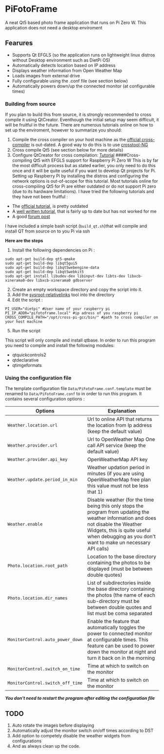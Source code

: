 # PiFotoFrame
A neat Qt5 based photo frame application that runs on Pi Zero W. This application does not need a desktop enviroment

## Fearures

- Supports Qt EFGLS (so the application runs on lightweight linux distros without Desktop environment such as DietPi OS)
- Automatically detects location based on IP address
- Displays weather information from Open Weather Map
- Loads images from external drive
- Fully configurable using the .conf file (see section below)
- Automatically powers down/up the connected monitor (at configurable times)

### Building from source
If you plan to build this from source, it is strongly recommended to cross compile it using QtCreator. Eventhough the initial setup may seem difficult, it will be fruitful in the future. There are numerous tutorials online on how to set up the enviroment, however to summarize you should:
1. Compile the cross compiler on your host machine as the [official cross-compiler](https://github.com/raspberrypi/tools) is out-dated. A good way to do this is to use [crosstool-NG](https://crosstool-ng.github.io/)
2. Cross compile Qt5 (see section below for more details)
3. Configure QtCreator for cross compilation: [Tutorial](https://www.olimex.com/forum/index.php?topic=3826.0)
####Cross-compiling Qt5 with EFGLS support for Raspberry Pi Zero W
This is by far the most difficult process but as stated earlier, you only need to do this once and it will be quite useful if you want to develop Qt projects for Pi.
Setting up Raspberry Pi by installing the distros and configuring the network options is out-of-scope for this tutorial.
Most tutorials online for cross-compiling Qt5 for Pi are either outdated or do not support Pi zero (due to its hardware limitations). I have tried the following tutorials and they have not been fruitful :
-	The [official tutorial](https://wiki.qt.io/RaspberryPi2EGLFS), is pretty outdated 
-	A [well written tutorial](https://mechatronicsblog.com/cross-compile-and-deploy-qt-5-12-for-raspberry-pi/), that is fairly up to date but has  not worked for me
-	A good [forum post](https://www.raspberrypi.org/forums/viewtopic.php?t=204778)

I have included a simple bash script (```build_qt.sh```)that will compile and install QT from source on to you Pi via ssh

**Here are the steps**
1. Install the following dependencies on Pi : 
```
sudo apt-get build-dep qt5-qmake
sudo apt-get build-dep libqt5gui5
sudo apt-get build-dep libqt5webengine-data
sudo apt-get build-dep libqt5webkit5
sudo apt-get install libudev-dev libinput-dev libts-dev libxcb-xinerama0-dev libxcb-xinerama0 gdbserver
```

2. Create an empty workspace directory and copy the script into it. 
3. Add the [sysroot-relativelinks](https://raw.githubusercontent.com/Kukkimonsuta/rpi-buildqt/master/scripts/utils/sysroot-relativelinks.py) tool into the directory
4. Edit the script :
```
PI_USER="dietpi" #User name of your raspberry pi
PI_IP_ADDR="pifotoframe.local" #ip adress of you raspberry pi
CROSS_COMPILE_PATH="/opt/cross-pi-gcc/bin/" #path to cross compiler on your host machine
```
5. Run the script

This script will only compile and install qtbase. In order to run this program you need to compile and install the following modules:
-	qtquickcontrols2
-	qtdeclarative
-	qtimgeformats

### Using the configuration file

The template configuration file ```Data/PiFotoFrame.conf.template``` must be renamed to ```Data/PiFotoFrame.conf``` to in order to run this program. It contains several configuration options :

|  Options   |  Explanation   |
| --- | --- |
|  ```Weather.location.url```   |   Url to online API that returns the location from Ip address (keep the default value) |
|   ```Weather.provider.url```  |   Url to OpenWeather Map One call API service (keep the default value)  |
|  ```Weather.provider.api_key``` |  OpenWeatherMap API key   |
| ```Weather.update.period_in_min```|  Weather updation period in minutes (if you are using OpenWeatherMap free plan this value must not be less that 1)  |
| ```Weather.enable```|  Disable weather (for the time being this only stops the program from updating the weather information and does not disable the Weather Widgets, this is quite useful when debugging as you don't want to make un necessary API calls)|
|  ```Photo.location.root_path``` |  Location to the base directory containing the photos to be displayed  (must be between double quotes) |
|  ```Photo.location.dir_names``` |  List of subdirectories inside the base directory containing the photos (the name of each sub-directory must be between double quotes and list must be coma separated|
| ```MonitorControl.auto_power_down``` |  Enable the feature that automatically toggles the power to connected monitor at configurable times. This feature can be used to power down the monitor at night and turn it back on in the morning |
|  ```MonitorControl.switch_on_time``` |  Time at which to switch on the monitor   |
|  ```MonitorControl.switch_off_time``` |  Time at which to switch on the monitor   |

***You don't need to restart the program after editing the configuration file***

## TODO
1. Auto rotate the images before displaying
2. Automatically adjust the monitor switch on/off times according to DST
3. Add option to competely disable the weather widgets from configurations
4. And as always clean up the code.
